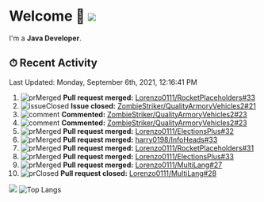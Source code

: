 # Welcome 👋 ![](https://hit.yhype.me/github/profile?user_id=69311874)

I'm a **Java Developer**.

## ⏱ Recent Activity

<!--RECENT_ACTIVITY:last_update-->
Last Updated: Monday, September 6th, 2021, 12:16:41 PM
<!--RECENT_ACTIVITY:last_update_end-->

<!--RECENT_ACTIVITY:start-->
1. ![prMerged] **Pull request merged:** [Lorenzo0111/RocketPlaceholders#33](https://github.com/Lorenzo0111/RocketPlaceholders/pull/33)
2. ![issueClosed] **Issue closed:** [ZombieStriker/QualityArmoryVehicles2#21](https://github.com/ZombieStriker/QualityArmoryVehicles2/issues/21)
3. ![comment] **Commented:** [ZombieStriker/QualityArmoryVehicles2#23](https://github.com/ZombieStriker/QualityArmoryVehicles2/issues/23#issuecomment-912973143)
4. ![comment] **Commented:** [ZombieStriker/QualityArmoryVehicles2#23](https://github.com/ZombieStriker/QualityArmoryVehicles2/issues/23#issuecomment-909535157)
5. ![prMerged] **Pull request merged:** [Lorenzo0111/ElectionsPlus#32](https://github.com/Lorenzo0111/ElectionsPlus/pull/32)
6. ![prMerged] **Pull request merged:** [harry0198/InfoHeads#33](https://github.com/harry0198/InfoHeads/pull/33)
7. ![prMerged] **Pull request merged:** [Lorenzo0111/RocketPlaceholders#31](https://github.com/Lorenzo0111/RocketPlaceholders/pull/31)
8. ![prMerged] **Pull request merged:** [Lorenzo0111/ElectionsPlus#33](https://github.com/Lorenzo0111/ElectionsPlus/pull/33)
9. ![prMerged] **Pull request merged:** [Lorenzo0111/MultiLang#27](https://github.com/Lorenzo0111/MultiLang/pull/27)
10. ![prClosed] **Pull request closed:** [Lorenzo0111/MultiLang#28](https://github.com/Lorenzo0111/MultiLang/pull/28)
<!--RECENT_ACTIVITY:end-->

[![](https://github-readme-stats.vercel.app/api?username=Lorenzo0111&show_icons=true&count_private=true)](https://github.com/Lorenzo0111)
![Top Langs](https://github-readme-stats.vercel.app/api/top-langs/?username=Lorenzo0111&layout=compact)

[issueOpened]: https://cdn.jsdelivr.net/gh/Readme-Workflows/Readme-Icons@main/icons/octicons/IssueOpenedOld.svg
[issueClosed]: https://cdn.jsdelivr.net/gh/Readme-Workflows/Readme-Icons@main/icons/octicons/IssueClosedOld.svg

[prOpened]: https://cdn.jsdelivr.net/gh/Readme-Workflows/Readme-Icons@main/icons/octicons/PullRequestOpened.svg
[prClosed]: https://cdn.jsdelivr.net/gh/Readme-Workflows/Readme-Icons@main/icons/octicons/PullRequestClosed.svg
[prMerged]: https://cdn.jsdelivr.net/gh/Readme-Workflows/Readme-Icons@main/icons/octicons/PullRequestMerged.svg

[comment]: https://cdn.jsdelivr.net/gh/Readme-Workflows/Readme-Icons@main/icons/octicons/Comment.svg

[changesRequested]: https://cdn.jsdelivr.net/gh/Readme-Workflows/Readme-Icons@main/icons/octicons/RequestedChanges.svg
[approved]: https://cdn.jsdelivr.net/gh/Readme-Workflows/Readme-Icons@main/icons/octicons/ApprovedChanges.svg

[repoCreated]: https://cdn.jsdelivr.net/gh/Readme-Workflows/Readme-Icons@main/icons/octicons/Repository.svg
[release]: https://cdn.jsdelivr.net/gh/Readme-Workflows/Readme-Icons@main/icons/octicons/Release.svg
[star]: https://cdn.jsdelivr.net/gh/Readme-Workflows/Readme-Icons@main/icons/octicons/StarredRepository.svg
[wiki]: https://cdn.jsdelivr.net/gh/Readme-Workflows/Readme-Icons@main/icons/octicons/Wiki.svg
[fork]: https://cdn.jsdelivr.net/gh/Readme-Workflows/Readme-Icons@main/icons/octicons/ForkedRepository.svg
[people]: https://cdn.jsdelivr.net/gh/Readme-Workflows/Readme-Icons@main/icons/octicons/People.svg

